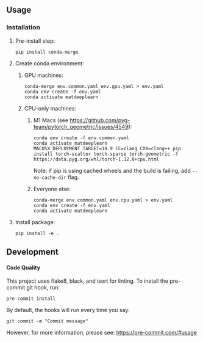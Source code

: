 ## Usage

### Installation

1. Pre-install step:
   ```
   pip install conda-merge
   ```
2. Create conda environment:
   1. GPU machines:
      ```
      conda-merge env.common.yaml env.gpu.yaml > env.yaml
      conda env create -f env.yaml
      conda activate matdeeplearn
      ```
   
   2. CPU-only machines:

      1. M1 Macs (see https://github.com/pyg-team/pytorch_geometric/issues/4549):
         ```
         conda env create -f env.common.yaml
         conda activate matdeeplearn
         MACOSX_DEPLOYMENT_TARGET=10.9 CC=clang CXX=clang++ pip install torch-scatter torch-sparse torch-geometric -f https://data.pyg.org/whl/torch-1.12.0+cpu.html
         ```
         Note: if pip is using cached wheels and the build is failing, add `--no-cache-dir` flag.

      2. Everyone else:
         ```
         conda-merge env.common.yaml env.cpu.yaml > env.yaml
         conda env create -f env.yaml
         conda activate matdeeplearn
         ```

3. Install package:
   ```
   pip install -e .
   ```

## Development

#### Code Quality
This project uses flake8, black, and isort for linting.
To install the pre-commit git hook, run:
```
pre-commit install
```
By default, the hooks will run every time you say:
```
git commit -m "Commit message"
```
However, for more information, please see: https://pre-commit.com/#usage
